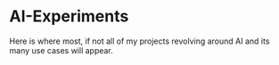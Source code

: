 # AI-Experiments
Here is where most, if not all of my projects revolving around AI and its many use cases will appear. 
